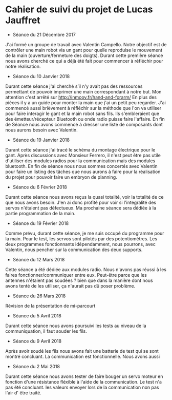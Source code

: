 Cahier de suivi du projet de Lucas Jauffret
==
* Séance du 21 Décembre 2017

J'ai formé un groupe de travail avec Valentin Campello. Notre objectif est de contrôler une main robot via un gant pour quelle reproduise le mouvement de la main (ouverture/fermeture des doigts).
Durant cette première séance nous avons cherché ce qui a déjà été fait pour commencer à réfléchir pour notre réalisation.

* Séance du 10 Janvier 2018

Durant cette séance j'ai cherché s’il n'y avait pas des ressources permettant de pouvoir imprimer une main correspondant à notre but. Mon attention c'est arrêté sur http://inmoov.fr/hand-and-forarm/ 
En plus des pièces il y a un guide pour monter la main que j'ai un petit peu regarder.
J'ai commencé aussi brièvement à réfléchir sur la méthode que l'on va utiliser pour faire interagir le gant et la main robot sans fils. Ils s'embleraient que des émetteur/récepteur Bluetooth ou onde radio puisse faire l'affaire.
En fin de Séance nous avons commencé à dresser une liste de composants dont nous aurons besoin avec Valentin.

* Séance du 19 Janvier 2018

Durant cette séance j'ai tracé le schéma du montage électrique pour le gant. Après discussions avec Monsieur Ferrero, il n'est peut être pas utile d'utiliser des modules radios pour la communication mais des modules bluetooth. En fin de séance nous nous sommes concertés avec Valentin pour faire un listing des tâches que nous aurons à faire pour la réalisation du projet pour pouvoir faire un embryon de planning.

* Séance du 6 Février 2018

Durant cette séance nous avons reçus la quasi totalité, voir la totalité de ce que nous avons besoin. J'en ai donc profité pour voir si l'integralité des servos n'étaient pas défectueux. Ma prochaine séance sera dédiée à la partie programmation de la main. 

* Séance du 19 Février 2018

Comme prévu, durant cette séance, je me suis occupé du programme pour la main. Pour le test, les servos sont pilotés par des potentiomètres.
Les deux programmes fonctionnants idépendamment, nous pourrons, avec Valentin, nous pencher sur la communication des deux supports.

* Séance du 12 Mars 2018

Cette séance a été dédiée aux modules radio. Nous n'avons pas réussi à les faires fonctionner/communiquer entre eux.
Peut-être parce que les antennes n'étaient pas soudées ? bien que dans la manière dont nous avons tenté de les utiliser, ça n'aurait pas dû poser problème.

* Séance du 26 Mars 2018

Révision de la présentation de mi-parcourt

* Séance du 5 Avril 2018

Durant cette séance nous avons poursuivi les tests au niveau de la communiquation, il faut souder les fils.

* Séance du 9 Avril 2018 

Après avoir soudé les fils nous avons fait une batterie de test qui se sont montré concluant. La communication est fonctionnelle.
Nous avons aussi

* Séance du 2 Mai 2018

Durant cette séance nous avons tester de faire bouger un servo moteur en fonction d'une résistance fléxible à l'aide de la communication.
Le test n'a pas été concluant. les valeurs envoyer lors de la communication non pas l'air d' être traité.


